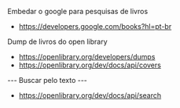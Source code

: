 Embedar o google para pesquisas de livros

- https://developers.google.com/books?hl=pt-br

Dump de livros do open library

- https://openlibrary.org/developers/dumps
- https://openlibrary.org/dev/docs/api/covers

--- Buscar pelo texto ---
- https://openlibrary.org/dev/docs/api/search